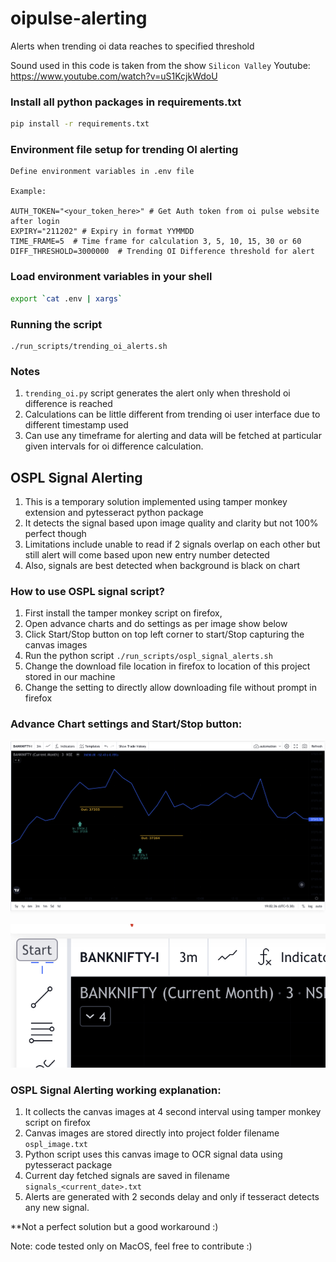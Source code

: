 # oipulse-alerting
Alerts when trending oi data reaches to specified threshold

Sound used in this code is taken from the show `Silicon Valley`
Youtube: https://www.youtube.com/watch?v=uS1KcjkWdoU

### Install all python packages in requirements.txt
```bash
pip install -r requirements.txt
```


### Environment file setup for trending OI alerting

```
Define environment variables in .env file

Example: 

AUTH_TOKEN="<your_token_here>" # Get Auth token from oi pulse website after login
EXPIRY="211202" # Expiry in format YYMMDD
TIME_FRAME=5  # Time frame for calculation 3, 5, 10, 15, 30 or 60
DIFF_THRESHOLD=3000000  # Trending OI Difference threshold for alert
```

### Load environment variables in your shell

```bash
export `cat .env | xargs`
```

### Running the script
```
./run_scripts/trending_oi_alerts.sh
```

### Notes
1. ```trending_oi.py``` script generates the alert only when threshold oi difference is reached
2. Calculations can be little different from trending oi user interface due to different timestamp used
3. Can use any timeframe for alerting and data will be fetched at particular given intervals for oi difference calculation.


## OSPL Signal Alerting

1. This is a temporary solution implemented using tamper monkey extension and pytesseract python package
2. It detects the signal based upon image quality and clarity but not 100% perfect though
3. Limitations include unable to read if 2 signals overlap on each other but still alert will come based upon new entry number detected
4. Also, signals are best detected when background is black on chart

### How to use OSPL signal script?

1. First install the tamper monkey script on firefox,
2. Open advance charts and do settings as per image show below
3. Click Start/Stop button on top left corner to start/Stop capturing the canvas images
4. Run the python script ```./run_scripts/ospl_signal_alerts.sh```
5. Change the download file location in firefox to location of this project stored in our machine
6. Change the setting to directly allow downloading file without prompt in firefox

### Advance Chart settings and Start/Stop button:

![alt Advance Chart setup](./advance_chart.png)

![alt Start/Stop Button](./start_stop_button.png)


### OSPL Signal Alerting working explanation:

1. It collects the canvas images at 4 second interval using tamper monkey script on firefox
2. Canvas images are stored directly into project folder filename ```ospl_image.txt```
3. Python script uses this canvas image to OCR signal data using pytesseract package
4. Current day fetched signals are saved in filename ```signals_<current_date>.txt```
5. Alerts are generated with 2 seconds delay and only if tesseract detects any new signal.

**Not a perfect solution but a good workaround :)


Note: code tested only on MacOS, feel free to contribute :)

